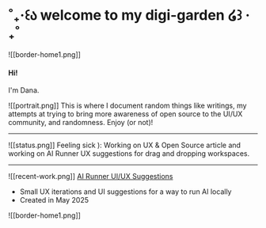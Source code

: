 # ˚₊‧꒰ა welcome to my digi-garden ໒꒱ ‧₊˚

![[border-home1.png]]
#### Hi!
I'm Dana.

![[portrait.png]]
This is where I document random things like writings, my attempts at trying to bring more awareness of open source to the UI/UX community, and randomness. Enjoy (or not)!

---
![[status.png]]
Feeling sick ): Working on UX & Open Source article and working on AI Runner UX suggestions for drag and dropping workspaces.

---
![[recent-work.png]]
[AI Runner UI/UX Suggestions](https://github.com/orgs/Capsize-Games/discussions/1677)
- Small UX iterations and UI suggestions for a way to run AI locally
- Created in May 2025

![[border-home1.png]]
